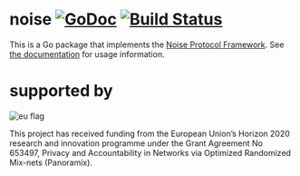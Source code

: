 # noise [![GoDoc](https://godoc.org/github.com/flynn/noise?status.svg)](https://godoc.org/github.com/flynn/noise) [![Build Status](https://travis-ci.org/flynn/noise.svg?branch=master)](https://travis-ci.org/flynn/noise)

This is a Go package that implements the [Noise Protocol
Framework](https://noiseprotocol.org). See [the
documentation](https://godoc.org/github.com/flynn/noise) for usage information.


supported by
============

![eu flag](https://katzenpost.mixnetworks.org/_static/images/eu-flag-tiny.jpg)

This project has received funding from the European Union’s Horizon 2020
research and innovation programme under the Grant Agreement No 653497, Privacy
and Accountability in Networks via Optimized Randomized Mix-nets (Panoramix).
